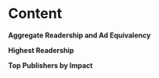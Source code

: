 # Content



**Aggregate Readership and Ad Equivalency** 

**Highest Readership** 

**Top Publishers by Impact** 

